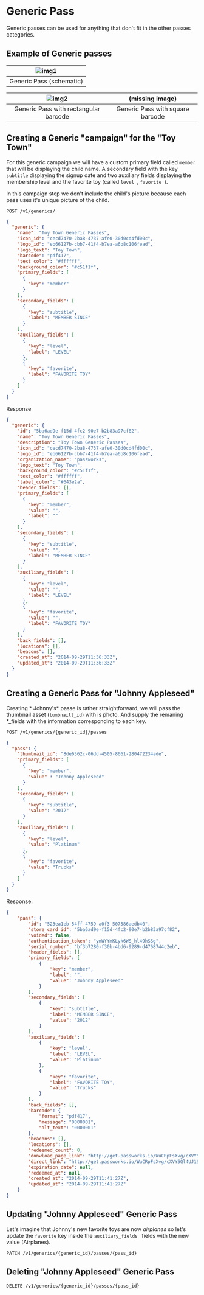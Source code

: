 Generic Pass
================


Generic passes can be used for anything that don't fit in the other passes categories.


Example of Generic passes
------------

|![img1](https://raw.githubusercontent.com/passworks/passworks-api/master/assets/images/generic/generic_2x.png)|
|:--------------:|
|Generic Pass (schematic)|


| ![img2](https://raw.githubusercontent.com/passworks/passworks-api/master/assets/images/generic/generic_pass_toy_town_guidelines.png) | (missing image) |
|:-------------------:|:----------------:|
| Generic Pass with rectangular barcode | Generic Pass with square barcode |



Creating a Generic "campaign" for the "Toy Town"
------------

For this generic campaign we will have a custom primary field called `member` that will be displaying the child name. A secondary field with the key `subtitle` displaying the signup date and two auxiliary fields displaying the membership level and the favorite toy (called `level `, `favorite `).

In this campaign step we don't include the child's picture because each pass uses it's unique picture of the child.

```shell
POST /v1/generics/
```

```json
{
  "generic": {
    "name": "Toy Town Generic Passes",
    "icon_id": "cecd7470-2ba8-4737-afe0-30d0cd4fd00c",
    "logo_id": "eb66127b-cbb7-41f4-b7ea-a6b8c106fead",
    "logo_text": "Toy Town",
    "barcode": "pdf417",
    "text_color": "#ffffff",
    "background_color": "#c51f1f",
    "primary_fields": [
      {
        "key": "member"
      }
    ],
    "secondary_fields": [
      {
        "key": "subtitle",
        "label": "MEMBER SINCE"
      }
    ],
    "auxiliary_fields": [
      {
        "key": "level",
        "label": "LEVEL"
      },
      {
        "key": "favorite",
        "label": "FAVORITE TOY"
      }
    ]
  }
}
```

Response

```json
{
  "generic": {
    "id": "5ba6ad9e-f15d-4fc2-90e7-b2b83a97cf82",
    "name": "Toy Town Generic Passes",
    "description": "Toy Town Generic Passes",
    "icon_id": "cecd7470-2ba8-4737-afe0-30d0cd4fd00c",
    "logo_id": "eb66127b-cbb7-41f4-b7ea-a6b8c106fead",
    "organization_name": "passworks",
    "logo_text": "Toy Town",
    "background_color": "#c51f1f",
    "text_color": "#ffffff",
    "label_color": "#643e2a",
    "header_fields": [],
    "primary_fields": [
      {
        "key": "member",
        "value": "",
        "label": ""
      }
    ],
    "secondary_fields": [
      {
        "key": "subtitle",
        "value": "",
        "label": "MEMBER SINCE"
      }
    ],
    "auxiliary_fields": [
      {
        "key": "level",
        "value": "",
        "label": "LEVEL"
      },
      {
        "key": "favorite",
        "value": "",
        "label": "FAVORITE TOY"
      }
    ],
    "back_fields": [],
    "locations": [],
    "beacons": [],
    "created_at": "2014-09-29T11:36:33Z",
    "updated_at": "2014-09-29T11:36:33Z"
  }
}
```


Creating a Generic Pass for "Johnny Appleseed"
------------

Creating * Johnny's* passe is rather straightforward, we will pass the thumbnail asset (`tumbnaill_id`) with is photo. And supply the remaning \*_fields with the information corresponding to each key.

```shell
POST /v1/generics/{generic_id}/passes
```


```json
{
  "pass": {
    "thumbnail_id": "8de6562c-06dd-4505-8661-280472234ade",
    "primary_fields": [
      {
        "key": "member",
        "value" : "Johnny Appleseed"
      }
    ],
    "secondary_fields": [
      {
        "key": "subtitle",
        "value": "2012"
      }
    ],
    "auxiliary_fields": [
      {
        "key": "level",
        "value": "Platinum"
      },
      {
        "key": "favorite",
        "value": "Trucks"
      }
    ]
  }
}
```

Response:

```json
{
    "pass": {
        "id": "523ea1eb-54ff-4759-a0f3-507586aedb40",
        "store_card_id": "5ba6ad9e-f15d-4fc2-90e7-b2b83a97cf82",
        "voided": false,
        "authentication_token": "ymWYYmKLyk6WS_hl49hSSg",
        "serial_number": "bf3b7280-f30b-4bd6-9289-d4768744c2eb",
        "header_fields": [],
        "primary_fields": [
            {
                "key": "member",
                "label": "",
                "value": "Johnny Appleseed"
            }
        ],
        "secondary_fields": [
            {
                "key": "subtitle",
                "label": "MEMBER SINCE",
                "value": "2012"
            }
        ],
        "auxiliary_fields": [
            {
                "key": "level",
                "label": "LEVEL",
                "value": "Platinum"
            },
            {
                "key": "favorite",
                "label": "FAVORITE TOY",
                "value": "Trucks"
            }
        ],
        "back_fields": [],
        "barcode": {
            "format": "pdf417",
            "message": "0000001",
            "alt_text": "0000001"
        },
        "beacons": [],
        "locations": [],
        "redeemed_count": 0,
        "donwload_page_link": "http://get.passworks.io/WuCRpFsXvg/cXVY5Ql4UJ19C0ewlmiDig",
        "direct_link": "http://get.passworks.io/WuCRpFsXvg/cXVY5Ql4UJ19C0ewlmiDig.pkpass",
        "expiration_date": null,
        "redeemed_at": null,
        "created_at": "2014-09-29T11:41:27Z",
        "updated_at": "2014-09-29T11:41:27Z"
    }
}
```

Updating "Johnny Appleseed" Generic Pass
------------
Let's imagine that Johnny's new favorite toys are now *airplanes* so let's update the `favorite` key inside the `auxiliary_fields ` fields with the new value (Airplanes).

```shell
PATCH /v1/generics/{generic_id}/passes/{pass_id}
```


Deleting "Johnny Appleseed" Generic Pass
------------

```shell
DELETE /v1/generics/{generic_id}/passes/{pass_id}
```

